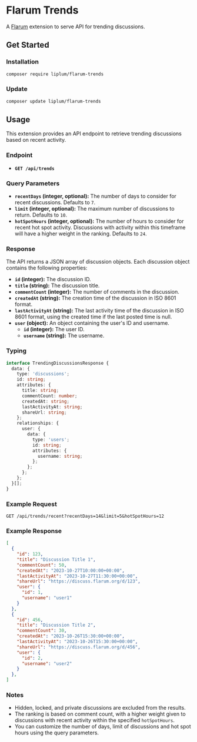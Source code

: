 # Flarum Trends

A [Flarum](http://flarum.org) extension to serve API for trending discussions.

## Get Started

### Installation

```bash
composer require liplum/flarum-trends
```

### Update

```sh
composer update liplum/flarum-trends
```

## Usage

This extension provides an API endpoint to retrieve trending discussions based on recent activity.

### Endpoint

* **`GET /api/trends`**

### Query Parameters

* **`recentDays` (integer, optional):** The number of days to consider for recent discussions. Defaults to `7`.
* **`limit` (integer, optional):** The maximum number of discussions to return. Defaults to `10`.
* **`hotSpotHours` (integer, optional):** The number of hours to consider for recent hot spot activity. Discussions with activity within this timeframe will have a higher weight in the ranking. Defaults to `24`.

### Response

The API returns a JSON array of discussion objects. Each discussion object contains the following properties:

* **`id` (integer):** The discussion ID.
* **`title` (string):** The discussion title.
* **`commentCount` (integer):** The number of comments in the discussion.
* **`createdAt` (string):** The creation time of the discussion in ISO 8601 format.
* **`lastActivityAt` (string):** The last activity time of the discussion in ISO 8601 format, using the created time if the last posted time is null.
* **`user` (object):** An object containing the user's ID and username.
  * **`id` (integer):** The user ID.
  * **`username` (string):** The username.

### Typing

```ts
interface TrendingDiscussionsResponse {
  data: {
    type: 'discussions';
    id: string;
    attributes: {
      title: string;
      commentCount: number;
      createdAt: string;
      lastActivityAt: string;
      shareUrl: string;
    };
    relationships: {
      user: {
        data: {
          type: 'users';
          id: string;
          attributes: {
            username: string;
          };
        };
      };
    };
  }[];
}
```

### Example Request

```http
GET /api/trends/recent?recentDays=14&limit=5&hotSpotHours=12
```

### Example Response

```json
[
  {
    "id": 123,
    "title": "Discussion Title 1",
    "commentCount": 50,
    "createdAt": "2023-10-27T10:00:00+00:00",
    "lastActivityAt": "2023-10-27T11:30:00+00:00",
    "shareUrl": "https://discuss.flarum.org/d/123",
    "user": {
      "id": 1,
      "username": "user1"
    }
  },
  {
    "id": 456,
    "title": "Discussion Title 2",
    "commentCount": 30,
    "createdAt": "2023-10-26T15:30:00+00:00",
    "lastActivityAt": "2023-10-26T15:30:00+00:00",
    "shareUrl": "https://discuss.flarum.org/d/456",
    "user": {
      "id": 2,
      "username": "user2"
    }
  },
]
```

### Notes

* Hidden, locked, and private discussions are excluded from the results.
* The ranking is based on comment count, with a higher weight given to discussions with recent activity within the specified `hotSpotHours`.
* You can customize the number of days, limit of discussions and hot spot hours using the query parameters.
